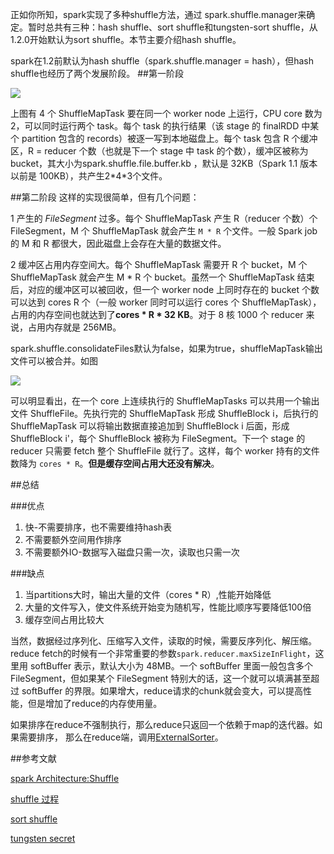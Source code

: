 正如你所知，spark实现了多种shuffle方法，通过 spark.shuffle.manager来确定。暂时总共有三种：hash shuffle、sort shuffle和tungsten-sort shuffle，从1.2.0开始默认为sort shuffle。本节主要介绍hash shuffle。

spark在1.2前默认为hash shuffle（spark.shuffle.manager = hash），但hash shuffle也经历了两个发展阶段。
##第一阶段

![](http://spark-internals.books.yourtion.com/markdown/PNGfigures/shuffle-write-no-consolidation.png)

上图有 4 个 ShuffleMapTask 要在同一个 worker node 上运行，CPU core 数为 2，可以同时运行两个 task。每个 task 的执行结果（该 stage 的 finalRDD 中某个 partition 包含的 records）被逐一写到本地磁盘上。每个 task 包含 R 个缓冲区，R = reducer 个数（也就是下一个 stage 中 task 的个数），缓冲区被称为 bucket，其大小为spark.shuffle.file.buffer.kb ，默认是 32KB（Spark 1.1 版本以前是 100KB），共产生2\*4\*3个文件。

##第二阶段
这样的实现很简单，但有几个问题：

1 产生的 *FileSegment* 过多。每个 ShuffleMapTask 产生 R（reducer 个数）个 FileSegment，M 个 ShuffleMapTask 就会产生 `M * R` 个文件。一般 Spark job 的 M 和 R 都很大，因此磁盘上会存在大量的数据文件。

2 缓冲区占用内存空间大。每个 ShuffleMapTask 需要开 R 个 bucket，M 个 ShuffleMapTask 就会产生 M \* R 个 bucket。虽然一个 ShuffleMapTask 结束后，对应的缓冲区可以被回收，但一个 worker node 上同时存在的 bucket 个数可以达到 cores R 个（一般 worker 同时可以运行 cores 个 ShuffleMapTask），占用的内存空间也就达到了**cores \* R \* 32 KB**。对于 8 核 1000 个 reducer 来说，占用内存就是 256MB。

spark.shuffle.consolidateFiles默认为false，如果为true，shuffleMapTask输出文件可以被合并。如图

![](http://spark-internals.books.yourtion.com/markdown/PNGfigures/shuffle-write-consolidation.png)

可以明显看出，在一个 core 上连续执行的 ShuffleMapTasks 可以共用一个输出文件 ShuffleFile。先执行完的 ShuffleMapTask 形成 ShuffleBlock i，后执行的 ShuffleMapTask 可以将输出数据直接追加到 ShuffleBlock i 后面，形成 ShuffleBlock i'，每个 ShuffleBlock 被称为 FileSegment。下一个 stage 的 reducer 只需要 fetch 整个 ShuffleFile 就行了。这样，每个 worker 持有的文件数降为 `cores * R`。**但是缓存空间占用大还没有解决**。

##总结

###优点

1. 快-不需要排序，也不需要维持hash表
2. 不需要额外空间用作排序
3. 不需要额外IO-数据写入磁盘只需一次，读取也只需一次

###缺点

1. 当partitions大时，输出大量的文件（cores * R）,性能开始降低
2. 大量的文件写入，使文件系统开始变为随机写，性能比顺序写要降低100倍
3. 缓存空间占用比较大

当然，数据经过序列化、压缩写入文件，读取的时候，需要反序列化、解压缩。reduce fetch的时候有一个非常重要的参数`spark.reducer.maxSizeInFlight`，这里用 softBuffer 表示，默认大小为 48MB。一个 softBuffer 里面一般包含多个 FileSegment，但如果某个 FileSegment 特别大的话，这一个就可以填满甚至超过 softBuffer 的界限。如果增大，reduce请求的chunk就会变大，可以提高性能，但是增加了reduce的内存使用量。

如果排序在reduce不强制执行，那么reduce只返回一个依赖于map的迭代器。如果需要排序，	那么在reduce端，调用[ExternalSorter](https://github.com/apache/spark/blob/master/core/src/main/scala/org/apache/spark/util/collection/ExternalSorter.scala)。

##参考文献

[spark Architecture:Shuffle](http://0x0fff.com/spark-architecture-shuffle/)

[shuffle 过程](http://spark-internals.books.yourtion.com/markdown/4-shuffleDetails.html)

[sort shuffle](https://github.com/hustnn/SparkShuffleComparison)

[tungsten secret](https://github.com/hustnn/TungstenSecret)